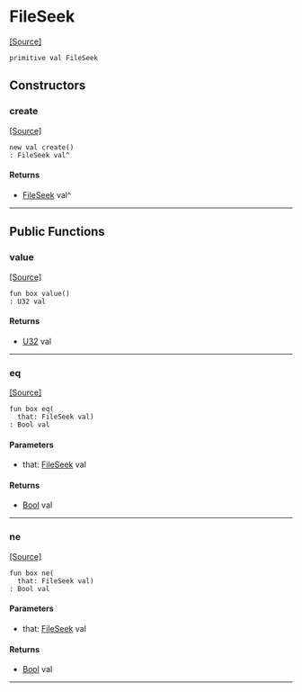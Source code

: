 # FileSeek
<span class="source-link">[[Source]](src/files/file_caps.md#L30)</span>
```pony
primitive val FileSeek
```

## Constructors

### create
<span class="source-link">[[Source]](src/files/file_caps.md#L30)</span>


```pony
new val create()
: FileSeek val^
```

#### Returns

* [FileSeek](files-FileSeek.md) val^

---

## Public Functions

### value
<span class="source-link">[[Source]](src/files/file_caps.md#L31)</span>


```pony
fun box value()
: U32 val
```

#### Returns

* [U32](builtin-U32.md) val

---

### eq
<span class="source-link">[[Source]](src/files/file_caps.md#L31)</span>


```pony
fun box eq(
  that: FileSeek val)
: Bool val
```
#### Parameters

*   that: [FileSeek](files-FileSeek.md) val

#### Returns

* [Bool](builtin-Bool.md) val

---

### ne
<span class="source-link">[[Source]](src/files/file_caps.md#L31)</span>


```pony
fun box ne(
  that: FileSeek val)
: Bool val
```
#### Parameters

*   that: [FileSeek](files-FileSeek.md) val

#### Returns

* [Bool](builtin-Bool.md) val

---

